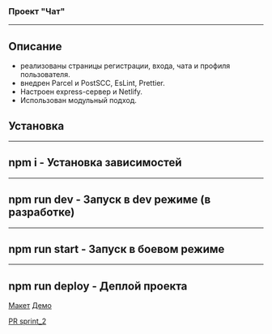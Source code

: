 ### Проект "Чат"
---

## Описание

- реализованы страницы регистрации, входа, чата и профиля пользователя.
- внедрен Parcel и PostSCC, EsLint, Prettier.
- Настроен express-сервер и Netlify.
- Использован модульный подход.

## Установка
---
npm i - Установка зависимостей
---
--- 
npm run dev - Запуск в dev режиме (в разработке)
---
---
npm run start - Запуск в боевом режиме
---
---
npm run deploy - Деплой проекта
---


[Макет](https://www.figma.com/file/24EUnEHGEDNLdOcxg7ULwV/Chat?node-id=0%3A1)
<a href='https://naughty-knuth-64d00f.netlify.app'>Демо</a>

[PR sprint_2](https://github.com/tttatttu/middle.messenger.praktikum.yandex/pull/3)
